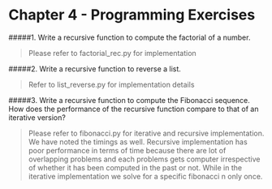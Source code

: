 Chapter 4 - Programming Exercises
===================================

#####1. Write a recursive function to compute the factorial of a number.
> Please refer to factorial_rec.py for implementation

#####2. Write a recursive function to reverse a list.
> Refer to list_reverse.py for implementation details

#####3. Write a recursive function to compute the Fibonacci sequence. How does the performance of the recursive function compare to that of an iterative version?
> Please refer to fibonacci.py for iterative and recursive implementation. We have noted the timings as well. Recursive implementation has poor performance in terms of time because there are lot of overlapping problems and each problems gets computer irrespective of whether it has been computed in the past or not. While in the iterative implementation we solve for a specific fibonacci n only once.

